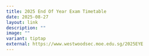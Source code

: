 ```yaml
---
title: 2025 End Of Year Exam Timetable
date: 2025-08-27
layout: link
description: ""
image: ""
variant: tiptap
external: https://www.westwoodsec.moe.edu.sg/2025EYE
---
```

